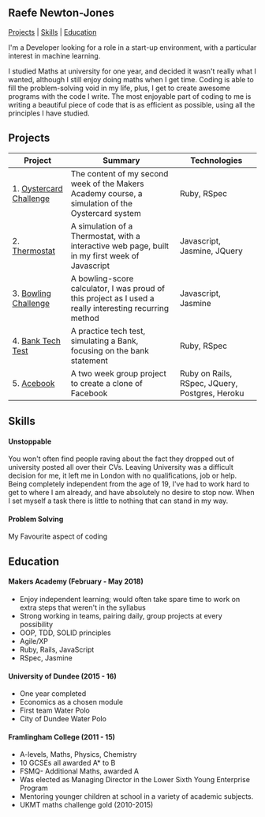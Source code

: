 ## Raefe Newton-Jones
[Projects](#Projects) | [Skills](#Skills) | [Education](##Education)

I'm a Developer looking for a role in a start-up environment, with a particular interest in machine learning.

 I studied Maths at university for one year, and decided it wasn't really what I wanted, although I still enjoy doing maths when I get time. Coding is able to fill the problem-solving void in my life, plus, I get to create awesome programs with the code I write. The most enjoyable part of coding to me is writing a beautiful piece of code that is as efficient as possible, using all the principles I have studied.

## Projects
| Project  | Summary | Technologies |
| ------------- | ------------- | ------------- |
|1. [Oystercard Challenge](https://github.com/Raefey/oystercard)  | The content of my second week of the Makers Academy course, a simulation of the Oystercard system  | Ruby, RSpec  |
|2. [Thermostat](https://github.com/Raefey/thermostat-challenge)  | A simulation of a Thermostat, with a interactive web page, built in my first week of Javascript  | Javascript, Jasmine, JQuery  |
|3. [Bowling Challenge](https://github.com/Raefey/bowling-challenge)  | A bowling-score calculator, I was proud of this project as I used a really interesting recurring method  | Javascript, Jasmine |
|4. [Bank Tech Test](https://github.com/Raefey/bank-tech-test)  | A practice tech test, simulating a Bank, focusing on the bank statement  | Ruby, RSpec |
|5. [Acebook](https://github.com/Raefey/acebook-dart)  | A two week group project to create a clone of Facebook  | Ruby on Rails, RSpec, JQuery, Postgres, Heroku  |

## Skills

#### Unstoppable

You won't often find people raving about the fact they dropped out of university posted all over their CVs. Leaving University was a difficult decision for me, it left me in London with no qualifications, job or help. Being completely independent from the age of 19, I've had to work hard to get to where I am already, and have absolutely no desire to stop now. When I set myself a task there is little to nothing that can stand in my way.

#### Problem Solving

My Favourite aspect of coding



## Education

#### Makers Academy (February - May 2018)

- Enjoy independent learning; would often take spare time to work on extra steps that weren't in the syllabus
- Strong working in teams, pairing daily, group projects at every possibility
- OOP, TDD, SOLID principles
- Agile/XP
- Ruby, Rails, JavaScript
- RSpec, Jasmine

#### University of Dundee (2015 - 16)

- One year completed
- Economics as a chosen module
- First team Water Polo
- City of Dundee Water Polo

#### Framlingham College (2011 - 15)

- A-levels, Maths, Physics, Chemistry
- 10 GCSEs all awarded A* to B
-	FSMQ- Additional Maths, awarded A
- Was elected as Managing Director in the Lower Sixth Young Enterprise 	Program
- Mentoring younger children at school in a variety of academic subjects.
- UKMT maths challenge gold (2010-2015)
